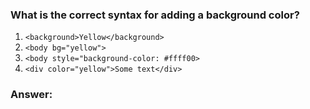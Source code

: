 ### What is the correct syntax for adding a background color?

1. `<background>Yellow</background>`
1. `<body bg="yellow">`
1. `<body style="background-color: #ffff00>`
1. `<div color="yellow">Some text</div>`

### Answer:

